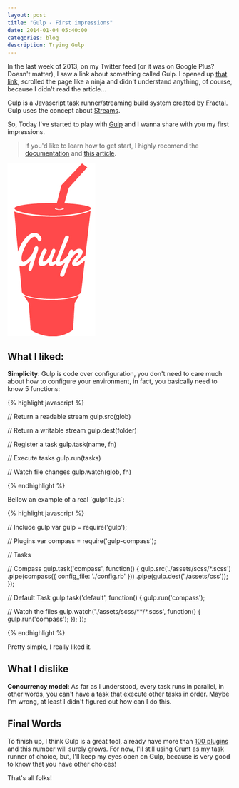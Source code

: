 ```yaml
---
layout: post
title: "Gulp - First impressions"
date: 2014-01-04 05:40:00
categories: blog
description: Trying Gulp
---
```


<div class="wrapper" markdown="1">
In the last week of 2013, on my Twitter feed (or it was on Google Plus? Doesn't matter), I saw a link about something called Gulp. I opened up <a href="http://travismaynard.com/writing/no-need-to-grunt-take-a-gulp-of-fresh-air" target="_blank">that link</a>, scrolled the page like a ninja and didn't understand anything, of course, because I didn't read the article...

Gulp is a Javascript task runner/streaming build system created by <a href="http://wearefractal.com" target="_blank">Fractal</a>. Gulp uses the concept about <a href="https://github.com/substack/stream-handbook" target="_blank">Streams</a>.

So, Today I've started to play with <a href="http://gulpjs.com" target="_blank">Gulp</a> and I wanna share with you my first impressions.

> If you'd like to learn how to get start, I highly recomend the <a href="https://github.com/gulpjs/gulp/blob/master/README.md#gulp---" target="_blank">documentation</a> and <a href="http://travismaynard.com/writing/getting-started-with-gulp" target="_blank">this article</a>.

<img src="/img/gulp.jpg" alt="Gulp">

## What I liked:

**Simplicity**:
Gulp is code over configuration, you don't need to care much about how to configure your environment, in fact, you basically need to know 5 functions:
</div>

{% highlight javascript %}

// Return a readable stream
gulp.src(glob)

// Return a writable stream
gulp.dest(folder)

// Register a task
gulp.task(name, fn)

// Execute tasks
gulp.run(tasks)

// Watch file changes
gulp.watch(glob, fn)

{% endhighlight %}

<div class="wrapper" markdown="1">
Bellow an example of a real `gulpfile.js`:
</div>

{% highlight javascript %}

// Include gulp
var gulp = require('gulp');

// Plugins
var compass = require('gulp-compass');

// Tasks

// Compass
gulp.task('compass', function() {
  gulp.src('./assets/scss/*.scss')
      .pipe(compass({
        config_file: './config.rb'
      }))
      .pipe(gulp.dest('./assets/css'));
});

// Default Task
gulp.task('default', function() {
  gulp.run('compass');

  // Watch the files
  gulp.watch('./assets/scss/**/*.scss', function() {
    gulp.run('compass');
  });
});

{% endhighlight %}

<div class="wrapper" markdown="1">
Pretty simple, I really liked it.

## What I dislike

**Concurrency model**:
As far as I understood, every task runs in parallel, in other words, you can't have a task that execute other tasks in order. Maybe I'm wrong, at least I didn't figured out how can I do this.

## Final Words

To finish up, I think Gulp is a great tool, already have more than <a href="http://gratimax.github.io/search-gulp-plugins/" target="_blank">100 plugins</a> and this number will surely grows. For now, I'll still using <a href="http://gruntjs.com/" target="_blank">Grunt</a> as my task runner of choice, but, I'll keep my eyes open on Gulp, because is very good to know that you have other choices!

That's all folks!
</div>
